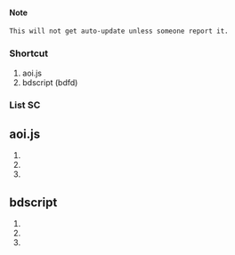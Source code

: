 #### Note
`This will not get auto-update unless someone report it.`

### Shortcut

1. aoi.js
2. bdscript (bdfd)

### List SC
## **aoi.js**
1.
2.
3.

## **bdscript**
1.
2.
3.
